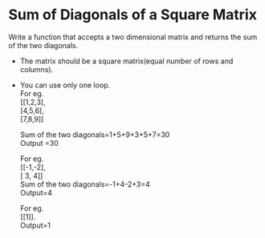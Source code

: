 # Sum of Diagonals of a Square Matrix
Write a function that accepts a two dimensional matrix and returns the sum of the two diagonals.
* The matrix should be a square matrix(equal number of rows and columns).
* You can use only one loop.<br>
  For eg. <br>
  [[1,2,3],<br>
         [4,5,6],<br>
         [7,8,9]]
         
         
  Sum of the two diagonals=1+5+9+3+5+7=30
  <br>
  Output =30

  For eg.<br> [[-1,-2],<br>
              [ 3, 4]]
         <br>
  Sum of the two diagonals=-1+4-2+3=4
  <br>
  Output=4
  <br>

  For eg.<br> [[1]].
  <br>
  Output=1

